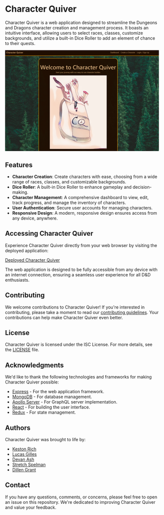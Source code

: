 # Character Quiver

Character Quiver is a web application designed to streamline the Dungeons and Dragons character creation and management process. It boasts an intuitive interface, allowing users to select races, classes, customize backgrounds, and utilize a built-in Dice Roller to add an element of chance to their quests.

![Landing page screenshot](./assets/quiver.png)

## Features

- **Character Creation**: Create characters with ease, choosing from a wide range of races, classes, and customizable backgrounds.
- **Dice Roller**: A built-in Dice Roller to enhance gameplay and decision-making.
- **Character Management**: A comprehensive dashboard to view, edit, track progress, and manage the inventory of characters.
- **User Authentication**: Secure user accounts for managing characters.
- **Responsive Design**: A modern, responsive design ensures access from any device, anywhere.

## Accessing Character Quiver

Experience Character Quiver directly from your web browser by visiting the deployed application:

[Deployed Character Quiver](https://character-quiver.onrender.com)

The web application is designed to be fully accessible from any device with an internet connection, ensuring a seamless user experience for all D&D enthusiasts.

## Contributing

We welcome contributions to Character Quiver! If you're interested in contributing, please take a moment to read our [contributing guidelines](CONTRIBUTING.md). Your contributions can help make Character Quiver even better.

## License

Character Quiver is licensed under the ISC License. For more details, see the [LICENSE](LICENSE) file.

## Acknowledgments

We'd like to thank the following technologies and frameworks for making Character Quiver possible:

- [Express](https://expressjs.com/) - For the web application framework.
- [MongoDB](https://www.mongodb.com/) - For database management.
- [Apollo Server](https://www.apollographql.com/docs/apollo-server/) - For GraphQL server implementation.
- [React](https://reactjs.org/) - For building the user interface.
- [Redux](https://redux.js.org/) - For state management.

## Authors

Character Quiver was brought to life by:

- [Keston Rich](https://github.com/Krich2022)
- [Lucas Gilles](https://github.com/LonliLucas)
- [Devan Ash](https://github.com/DAsh365)
- [Stretch Spelman](https://github.com/StretchSpelman)
- [Dillen Grant](https://github.com/DillenGrant)

## Contact

If you have any questions, comments, or concerns, please feel free to open an issue on this repository. We're dedicated to improving Character Quiver and value your feedback.
